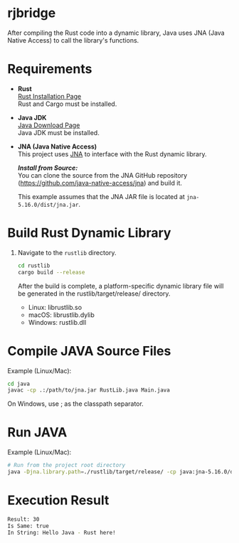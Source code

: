 # rjbridge
After compiling the Rust code into a dynamic library, Java uses JNA (Java Native Access) to call the library's functions.

# Requirements

- **Rust**  
  [Rust Installation Page](https://www.rust-lang.org/tools/install)  
  Rust and Cargo must be installed.

- **Java JDK**  
  [Java Download Page](https://www.oracle.com/java/technologies/javase-downloads.html)  
  Java JDK must be installed.

- **JNA (Java Native Access)**  
  This project uses [JNA](https://github.com/java-native-access/jna) to interface with the Rust dynamic library.  
  
  ***Install from Source:***  
     You can clone the source from the JNA GitHub repository (https://github.com/java-native-access/jna) and build it.
  
  This example assumes that the JNA JAR file is located at `jna-5.16.0/dist/jna.jar`.

# Build Rust Dynamic Library

1. Navigate to the `rustlib` directory.

   ```bash
   cd rustlib
   cargo build --release
    ```
   After the build is complete, a platform-specific dynamic library file will be generated in the rustlib/target/release/ directory.
    * Linux: librustlib.so
    * macOS: librustlib.dylib
    * Windows: rustlib.dll
# Compile JAVA Source Files
Example (Linux/Mac):
  ```bash
  cd java
  javac -cp .:/path/to/jna.jar RustLib.java Main.java
  ```
  On Windows, use ; as the classpath separator.
# Run JAVA
Example (Linux/Mac):
```bash
# Run from the project root directory 
java -Djna.library.path=./rustlib/target/release/ -cp java:jna-5.16.0/dist/jna.jar Main
```
# Execution Result 
```bash
Result: 30
Is Same: true
In String: Hello Java - Rust here!
```

